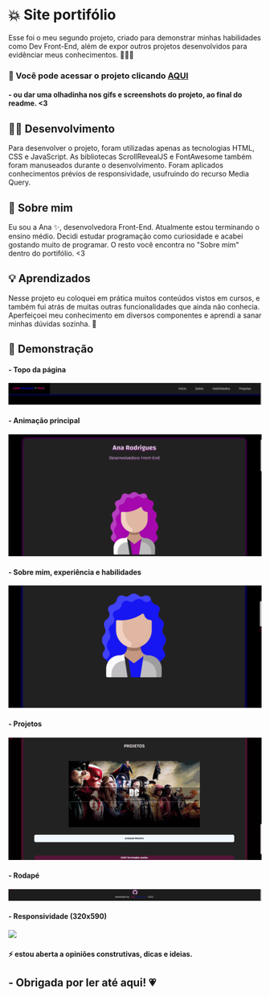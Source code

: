 
# 💥​ Site portifólio

Esse foi o meu segundo projeto, criado para demonstrar minhas habilidades como Dev Front-End, além de expor outros projetos desenvolvidos para evidênciar meus conhecimentos. 👩‍💻🧠<br>

### 📌  Você pode acessar o projeto clicando <a href= "https://anarodrigues.vercel.app/"> AQUI </a><br> 
#### - ou dar uma olhadinha nos gifs e screenshots do projeto, ao final do readme. <3

## ​👩‍💻​ Desenvolvimento

Para desenvolver o projeto, foram utilizadas apenas as tecnologias HTML, CSS e JavaScript. As bibliotecas ScrollRevealJS e FontAwesome também foram manuseados durante o desenvolvimento. Foram aplicados conhecimentos prévios de responsividade, usufruindo do recurso Media Query. 

<!--Dentro do portifólio na seção "Projetos" se encontra o meu primeiro projeto, você pode obter o código fonte <a href="https://github.com/devanarodrigues/DC"> aqui. </a>-->

## 🚀 Sobre mim

Eu sou a Ana ✨​, desenvolvedora Front-End. Atualmente estou terminando o ensino médio. Decidi estudar programação como curiosidade e acabei gostando muito de programar. O resto você encontra no "Sobre mim" dentro do portifólio. <3

## 💡 Aprendizados

Nesse projeto eu coloquei em prática muitos conteúdos vistos em cursos, e também fui atrás de muitas outras funcionalidades que ainda não conhecia. Aperfeiçoei meu conhecimento em diversos componentes e aprendi a sanar minhas dúvidas sozinha. 👸

## 💢 Demonstração
#### - Topo da página
![](assets/images/gif/menu.gif)<br>
#### - Animação principal
![](assets/images/gif/main-animation.gif)<br>
#### - Sobre mim, experiência e habilidades
![](assets/images/gif/reveal.gif)<br>
#### - Projetos
![](assets/images/gif/projetos.gif)<br>
#### - Rodapé
![](assets/images/gif/rodape.gif)<br>
#### - Responsividade (320x590)
![](assets/images/gif/responsividade.gif)<br>

#### ⚡ estou aberta a opiniões construtivas, dicas e ideias.
## - Obrigada por ler até aqui! 💗
